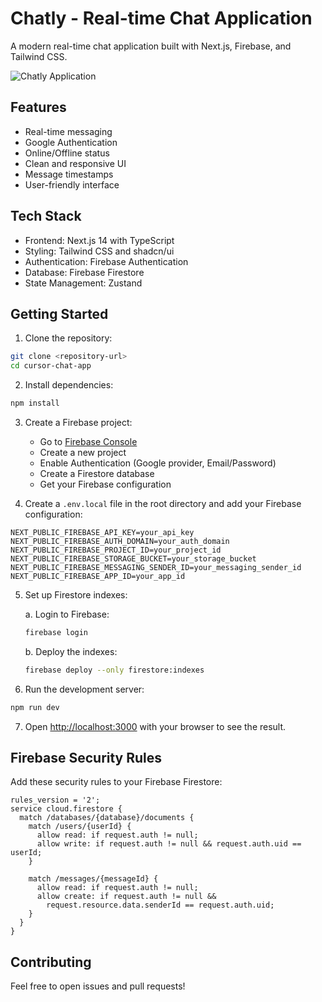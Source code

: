# Chatly - Real-time Chat Application

A modern real-time chat application built with Next.js, Firebase, and Tailwind CSS.

![Chatly Application](https://github.com/user-attachments/assets/9f905830-27ce-4456-9566-cfa6446bd49e)

## Features

- Real-time messaging
- Google Authentication
- Online/Offline status
- Clean and responsive UI
- Message timestamps
- User-friendly interface

## Tech Stack

- Frontend: Next.js 14 with TypeScript
- Styling: Tailwind CSS and shadcn/ui
- Authentication: Firebase Authentication
- Database: Firebase Firestore
- State Management: Zustand

## Getting Started

1. Clone the repository:

```bash
git clone <repository-url>
cd cursor-chat-app
```

2. Install dependencies:

```bash
npm install
```

3. Create a Firebase project:

   - Go to [Firebase Console](https://console.firebase.google.com)
   - Create a new project
   - Enable Authentication (Google provider, Email/Password)
   - Create a Firestore database
   - Get your Firebase configuration

4. Create a `.env.local` file in the root directory and add your Firebase configuration:

```
NEXT_PUBLIC_FIREBASE_API_KEY=your_api_key
NEXT_PUBLIC_FIREBASE_AUTH_DOMAIN=your_auth_domain
NEXT_PUBLIC_FIREBASE_PROJECT_ID=your_project_id
NEXT_PUBLIC_FIREBASE_STORAGE_BUCKET=your_storage_bucket
NEXT_PUBLIC_FIREBASE_MESSAGING_SENDER_ID=your_messaging_sender_id
NEXT_PUBLIC_FIREBASE_APP_ID=your_app_id
```

5. Set up Firestore indexes:

   a. Login to Firebase:

   ```bash
   firebase login
   ```

   b. Deploy the indexes:

   ```bash
   firebase deploy --only firestore:indexes
   ```

6. Run the development server:

```bash
npm run dev
```

7. Open [http://localhost:3000](http://localhost:3000) with your browser to see the result.

## Firebase Security Rules

Add these security rules to your Firebase Firestore:

```
rules_version = '2';
service cloud.firestore {
  match /databases/{database}/documents {
    match /users/{userId} {
      allow read: if request.auth != null;
      allow write: if request.auth != null && request.auth.uid == userId;
    }

    match /messages/{messageId} {
      allow read: if request.auth != null;
      allow create: if request.auth != null &&
        request.resource.data.senderId == request.auth.uid;
    }
  }
}
```

## Contributing

Feel free to open issues and pull requests!

